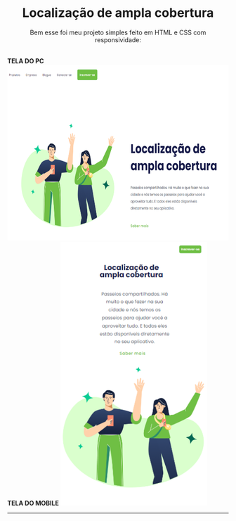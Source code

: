 <h1 align="center">Localização de ampla cobertura</h1>

<p align="center">Bem esse foi meu projeto simples feito em HTML e CSS com responsividade:</p>
<br>
<b>TELA DO PC</b>
<img src="./img/Desktop.png" alt="tela-pc" height="400px">
<br>
  <b>TELA DO MOBILE</b>
  <img src="./img/mobile.png" alt="tela-pc" height="600px">
  <hr>

